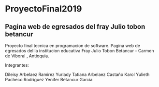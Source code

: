# ProyectoFinal2019



Pagina web de egresados del fray Julio tobon betancur
-------------------------------------------------

Proyecto final tecnica en programacion de software. Pagina web de egresados del la institucion educativa Fray Julio Tobon Betancur - Carmen de Viboral , Antioquia.

Integrantes:

Dileisy Arbelaez Ramirez
Yurlady Tatiana Arbelaez Castaño
Karol Yulieth Pacheco Rodriguez
Yenifer Betancur Garcia

